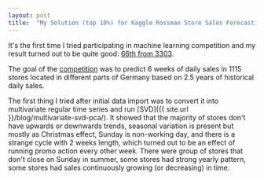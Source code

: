 ```yaml
---
layout: post
title:  "My Solution (top 10%) for Kaggle Rossman Store Sales Forecasting Competition"
---
```


It's the first time I tried participating in machine learning competition and my result turned out to be quite good: [66th from 3303](https://www.kaggle.com/mabrek/results).

The goal of the [competition](https://www.kaggle.com/c/rossmann-store-sales) was to predict 6 weeks of daily sales in 1115 stores located in different parts of Germany based on 2.5 years of historical daily sales.

The first thing I tried after initial data import was to convert it into multivariate regular time series and run [SVD]({{ site.url }}/blog/multivariate-svd-pca/). It showed that the majority of stores don't have upwards or downwards trends, seasonal variation is present but mostly as Christmas effect, Sunday is non-working day, and there is a strange cycle with 2 weeks length, which turned out to be an effect of running promo action every other week. There were group of stores that don't close on Sunday in summer, some stores had strong yearly pattern, some stores had sales continuously growing (or decreasing) in time.

